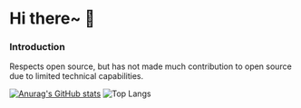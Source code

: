 # Hi there~ 👋

### Introduction

Respects open source, but has not made much contribution to open source due to limited technical capabilities.

[![Anurag's GitHub stats](https://github-readme-stats.vercel.app/api?username=Yuliang-Lee&show_icons=true&theme=great-gatsby)](https://github.com/anuraghazra/github-readme-stats)
![Top Langs](https://github-readme-stats.vercel.app/api/top-langs/?username=Yuliang-Lee&size_weight=0.5&count_weight=0.5&layout=compact)